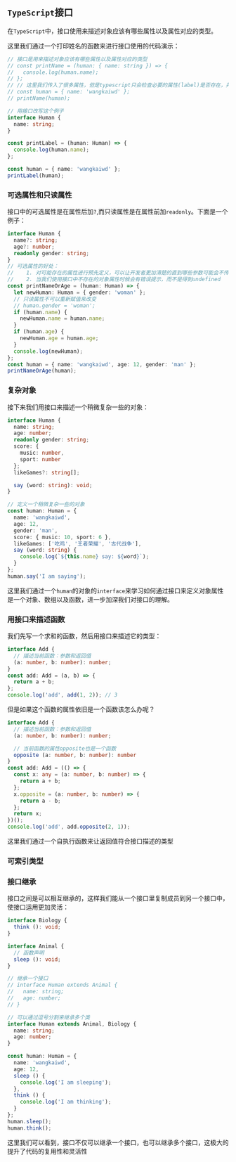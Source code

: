 ## `TypeScript`接口
在`TypeScript`中，接口使用来描述对象应该有哪些属性以及属性对应的类型。  

这里我们通过一个打印姓名的函数来进行接口使用的代码演示：
```typescript
// 接口是用来描述对象应该有哪些属性以及属性对应的类型
// const printName = (human: { name: string }) => {
//   console.log(human.name);
// };
// // 这里我们传入了很多属性，但是typescript只会检查必要的属性(label)是否存在，并且其类型是否匹配
// const human = { name: 'wangkaiwd' };
// printName(human);

// 用接口改写这个例子
interface Human {
  name: string;
}

const printLabel = (human: Human) => {
  console.log(human.name);
};

const human = { name: 'wangkaiwd' };
printLabel(human);
```

### 可选属性和只读属性
接口中的可选属性是在属性后加`?`,而只读属性是在属性前加`readonly`。下面是一个例子：  
```typescript
interface Human {
  name?: string;
  age?: number;
  readonly gender: string;
}
// 可选属性的好处：
//    1. 对可能存在的属性进行预先定义，可以让开发者更加清楚的直到哪些参数可能会不传
//    2. 当我们使用接口中不存在的对象属性时候会有错误提示，而不是得到undefined
const printNameOrAge = (human: Human) => {
  let newHuman: Human = { gender: 'woman' };
  // 只读属性不可以重新赋值来改变
  // human.gender = 'woman';
  if (human.name) {
    newHuman.name = human.name;
  }
  if (human.age) {
    newHuman.age = human.age;
  }
  console.log(newHuman);
};
const human = { name: 'wangkaiwd', age: 12, gender: 'man' };
printNameOrAge(human);
```
### 复杂对象
接下来我们用接口来描述一个稍微复杂一些的对象：  
```typescript
interface Human {
  name: string;
  age: number;
  readonly gender: string;
  score: {
    music: number,
    sport: number
  };
  likeGames?: string[];

  say (word: string): void;
}

// 定义一个稍微复杂一些的对象
const human: Human = {
  name: 'wangkaiwd',
  age: 12,
  gender: 'man',
  score: { music: 10, sport: 6 },
  likeGames: ['吃鸡', '王者荣耀', '古代战争'],
  say (word: string) {
    console.log(`${this.name} say: ${word}`);
  }
};
human.say('I am saying');
```
这里我们通过一个`human`的对象的`interface`来学习如何通过接口来定义对象属性是一个对象、数组以及函数，进一步加深我们对接口的理解。

### 用接口来描述函数

我们先写一个求和的函数，然后用接口来描述它的类型：  
```typescript
interface Add {
  // 描述当前函数：参数和返回值
  (a: number, b: number): number;
}
const add: Add = (a, b) => {
  return a + b;
};
console.log('add', add(1, 2)); // 3
```

但是如果这个函数的属性依旧是一个函数该怎么办呢？  
```typescript
interface Add {
  // 描述当前函数：参数和返回值
  (a: number, b: number): number;

  // 当前函数的属性opposite也是一个函数
  opposite (a: number, b: number): number
}
const add: Add = (() => {
  const x: any = (a: number, b: number) => {
    return a + b;
  };
  x.opposite = (a: number, b: number) => {
    return a - b;
  };
  return x;
})();
console.log('add', add.opposite(2, 1));
```
这里我们通过一个自执行函数来让返回值符合接口描述的类型

### 可索引类型


### 接口继承
接口之间是可以相互继承的，这样我们能从一个接口里复制成员到另一个接口中，使接口运用更加灵活：  
```typescript
interface Biology {
  think (): void;
}

interface Animal {
  // 函数声明
  sleep (): void;
}

// 继承一个接口
// interface Human extends Animal {
//   name: string;
//   age: number;
// }

// 可以通过逗号分割来继承多个类
interface Human extends Animal, Biology {
  name: string;
  age: number;
}

const human: Human = {
  name: 'wangkaiwd',
  age: 12,
  sleep () {
    console.log('I am sleeping');
  },
  think () {
    console.log('I am thinking');
  }
};
human.sleep();
human.think();
```
这里我们可以看到，接口不仅可以继承一个接口，也可以继承多个接口，这极大的提升了代码的复用性和灵活性
